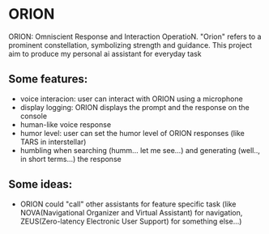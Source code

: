 # ORION
ORION: Omniscient Response and Interaction OperatioN. "Orion" refers to a prominent constellation, symbolizing strength and guidance.
This project aim to produce my personal ai assistant for everyday task

## Some features:
- voice interacion: user can interact with ORION using a microphone
- display logging: ORION displays the prompt and the response on the console
- human-like voice response
- humor level: user can set the humor level of ORION responses (like TARS in interstellar)
- humbling when searching (humm... let me see...) and generating (well.., in short terms...) the response


## Some ideas:
- ORION could "call" other assistants for feature specific task (like NOVA(Navigational Organizer and Virtual Assistant) for navigation, ZEUS(Zero-latency Electronic User Support) for something else...)

